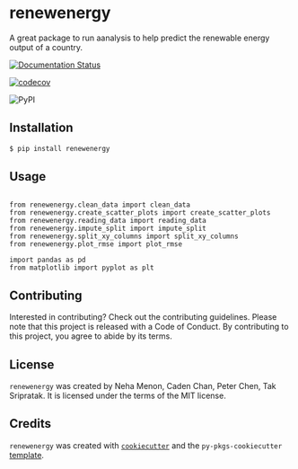 # renewenergy

A great package to run aanalysis to help predict the renewable energy output of a country.

[![Documentation Status](https://readthedocs.org/projects/renewenergy-dsci/badge/?version=latest)](https://renewenergy-dsci.readthedocs.io/en/latest/?badge=latest)

[![codecov](https://codecov.io/gh/DSCI-310-2024/renewenergy/graph/badge.svg?token=X00ruRbQWc)](https://codecov.io/gh/DSCI-310-2024/renewenergy)

![PyPI](https://img.shields.io/pypi/v/renewenergy?label=pypi%20package)

## Installation

```bash
$ pip install renewenergy
```

## Usage
```

from renewenergy.clean_data import clean_data
from renewenergy.create_scatter_plots import create_scatter_plots
from renewenergy.reading_data import reading_data
from renewenergy.impute_split import impute_split
from renewenergy.split_xy_columns import split_xy_columns
from renewenergy.plot_rmse import plot_rmse

import pandas as pd
from matplotlib import pyplot as plt
```

## Contributing

Interested in contributing? Check out the contributing guidelines. Please note that this project is released with a Code of Conduct. By contributing to this project, you agree to abide by its terms.

## License

`renewenergy` was created by Neha Menon, Caden Chan, Peter Chen, Tak Sripratak. It is licensed under the terms of the MIT license.

## Credits

`renewenergy` was created with [`cookiecutter`](https://cookiecutter.readthedocs.io/en/latest/) and the `py-pkgs-cookiecutter` [template](https://github.com/py-pkgs/py-pkgs-cookiecutter).
